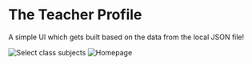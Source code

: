 # The Teacher Profile

A simple UI which gets built based on the data from the local JSON file!

![Select class   subjects](https://user-images.githubusercontent.com/42974191/169588364-1fa3eb5c-f0d9-4438-a862-f819d673b257.png)
![Homepage](https://user-images.githubusercontent.com/42974191/169588361-dfce0351-e408-4db6-8d68-408e507a2950.png)
